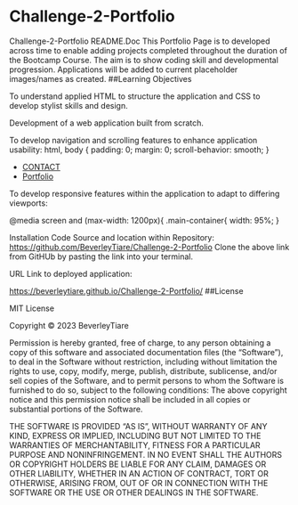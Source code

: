 # Challenge-2-Portfolio

Challenge-2-Portfolio README.Doc
This Portfolio Page is to developed across time to enable adding projects completed throughout the duration of the Bootcamp Course. The aim is to show coding skill and developmental progression. Applications will be added to current placeholder images/names as created.
##Learning Objectives

To understand applied HTML to structure the application and CSS to develop stylist skills and design.

Development of a web application built from scratch.

To develop navigation and scrolling features to enhance application usability:
html, body {
padding: 0;
margin: 0;
scroll-behavior: smooth;
}
</a>

   <ul id="navigation">
       <li><a href="index.html#contact">CONTACT</a></li>
       <li><a href="#Portfolio">Portfolio</a></li>
   </ul> 
</div>

To develop responsive features within the application to adapt to differing viewports:

@media screen and (max-width: 1200px){
.main-container{
width: 95%;
}

Installation
Code Source and location within Repository:
https://github.com/BeverleyTiare/Challenge-2-Portfolio
Clone the above link from GitHUb by pasting the link into your terminal.

URL Link to deployed application:

https://beverleytiare.github.io/Challenge-2-Portfolio/
##License

MIT License

Copyright © 2023 BeverleyTiare

Permission is hereby granted, free of charge, to any person obtaining a copy of this software and associated documentation files (the “Software”), to deal in the Software without restriction, including without limitation the rights to use, copy, modify, merge, publish, distribute, sublicense, and/or sell copies of the Software, and to permit persons to whom the Software is furnished to do so, subject to the following conditions: The above copyright notice and this permission notice shall be included in all copies or substantial portions of the Software.

THE SOFTWARE IS PROVIDED “AS IS”, WITHOUT WARRANTY OF ANY KIND, EXPRESS OR IMPLIED, INCLUDING BUT NOT LIMITED TO THE WARRANTIES OF MERCHANTABILITY, FITNESS FOR A PARTICULAR PURPOSE AND NONINFRINGEMENT. IN NO EVENT SHALL THE AUTHORS OR COPYRIGHT HOLDERS BE LIABLE FOR ANY CLAIM, DAMAGES OR OTHER LIABILITY, WHETHER IN AN ACTION OF CONTRACT, TORT OR OTHERWISE, ARISING FROM, OUT OF OR IN CONNECTION WITH THE SOFTWARE OR THE USE OR OTHER DEALINGS IN THE SOFTWARE.
